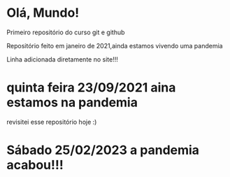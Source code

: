 # Olá, Mundo!
 Primeiro repositório do curso git e github 

Repositório feito em janeiro de 2021,ainda estamos vivendo uma pandemia

Linha adicionada diretamente no site!!!
# quinta feira 23/09/2021 aina estamos na pandemia
revisitei esse repositório hoje :)

# Sábado 25/02/2023 a pandemia acabou!!!

